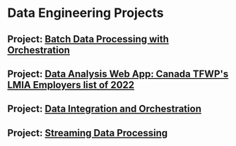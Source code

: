 # Data Engineering Projects

## Project: [Batch Data Processing with Orchestration](https://github.com/Mregojos/Batch-Data-Processing)

## Project: [Data Analysis Web App: Canada TFWP's LMIA Employers list of 2022](https://github.com/Mregojos/Data-Analysis-App)

## Project: [Data Integration and Orchestration](https://github.com/Mregojos/Data-Integration)

## Project: [Streaming Data Processing](https://github.com/Mregojos/Streaming-Data-Processing)




<!--
## Project: [Event Data Processing](https://github.com/Mregojos/Event-Data-Processing)
* About:
* Tech Stack:

## Project: [<API Project>]
* About:
* Tech Stack:

## Project: [Modern Data Processing](https://github.com/Mregojos/Modern-Data-Processing)
* About:
* Tech Stack:


## Project: [Data Processing with Cloud Services](https://github.com/Mregojos/Data-Processing-with-Cloud-Services)
* About:
* Tech Stack:

-->
